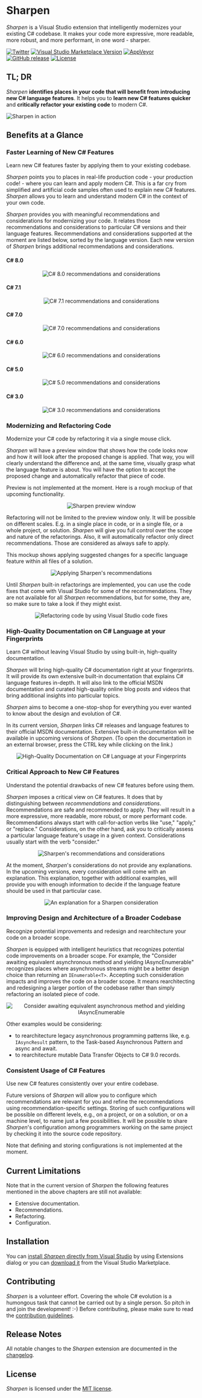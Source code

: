 # Sharpen
*Sharpen* is a Visual Studio extension that intelligently modernizes your existing C# codebase. It makes your code more expressive, more readable, more robust, and more performant, in one word - sharper.

[![Twitter](https://img.shields.io/badge/twitter-sharpenrocks-brightgreen.svg?logo=twitter)](https://twitter.com/sharpenrocks)
[![Visual Studio Marketplace Version](https://img.shields.io/visual-studio-marketplace/v/ironcev.sharpen?color=green&label=visual%20studio%20marketplace)](https://marketplace.visualstudio.com/items?itemName=ironcev.sharpen)
[![AppVeyor](https://img.shields.io/appveyor/ci/ironcev/sharpen.svg)](https://ci.appveyor.com/project/ironcev/sharpen)
[![GitHub release](https://img.shields.io/github/release/ironcev/sharpen/all.svg)](https://github.com/ironcev/sharpen/releases)
[![License](https://img.shields.io/github/license/ironcev/sharpen.svg)](https://github.com/ironcev/sharpen/blob/master/LICENSE)

## TL; DR
*Sharpen* **identifies places in your code that will benefit from introducing new C# language features**. It helps you to **learn new C# features quicker** and **critically refactor your existing code** to modern C#.

![Sharpen in action](https://raw.githubusercontent.com/ironcev/sharpen/master/images/demo.gif)

## Benefits at a Glance

### Faster Learning of New C# Features
Learn new C# features faster by applying them to your existing codebase.

*Sharpen* points you to places in real-life production code - your production code! - where you can learn and apply modern C#. This is a far cry from simplified and artificial code samples often used to explain new C# features. *Sharpen* allows you to learn and understand modern C# in the context of your own code.

*Sharpen* provides you with meaningful recommendations and considerations for modernizing your code. It relates those recommendations and considerations to particular C# versions and their language features. Recommendations and considerations supported at the moment are listed below, sorted by the language version. Each new version of *Sharpen* brings additional recommendations and considerations.

#### C# 8.0

<p align="center">
    <img src="https://raw.githubusercontent.com/ironcev/sharpen/master/images/faster-learning-of-new-csharp-features-csharp-8-0.png" alt="C# 8.0 recommendations and considerations" style="max-width:100%;">
</p>

#### C# 7.1

<p align="center">
    <img src="https://raw.githubusercontent.com/ironcev/sharpen/master/images/faster-learning-of-new-csharp-features-csharp-7-1.png" alt="C# 7.1 recommendations and considerations" style="max-width:100%;">
</p>

#### C# 7.0

<p align="center">
    <img src="https://raw.githubusercontent.com/ironcev/sharpen/master/images/faster-learning-of-new-csharp-features-csharp-7-0.png" alt="C# 7.0 recommendations and considerations" style="max-width:100%;">
</p>

#### C# 6.0

<p align="center">
    <img src="https://raw.githubusercontent.com/ironcev/sharpen/master/images/faster-learning-of-new-csharp-features-csharp-6-0.png" alt="C# 6.0 recommendations and considerations" style="max-width:100%;">
</p>

#### C# 5.0

<p align="center">
    <img src="https://raw.githubusercontent.com/ironcev/sharpen/master/images/faster-learning-of-new-csharp-features-csharp-5-0.png" alt="C# 5.0 recommendations and considerations" style="max-width:100%;">
</p>

#### C# 3.0

<p align="center">
    <img src="https://raw.githubusercontent.com/ironcev/sharpen/master/images/faster-learning-of-new-csharp-features-csharp-3-0.png" alt="C# 3.0 recommendations and considerations" style="max-width:100%;">
</p>

### Modernizing and Refactoring Code

Modernize your C# code by refactoring it via a single mouse click.

*Sharpen* will have a preview window that shows how the code looks now and how it will look after the proposed change is applied. That way, you will clearly understand the difference and, at the same time, visually grasp what the language feature is about. You will have the option to accept the proposed change and automatically refactor that piece of code.

Preview is not implemented at the moment. Here is a rough mockup of that upcoming functionality.

<p align="center">
    <img src="https://raw.githubusercontent.com/ironcev/sharpen/master/images/modernizing-and-refactoring-code-preview-window-switch-expression.png" alt="Sharpen preview window" style="max-width:100%;">
</p>

Refactoring will not be limited to the preview window only. It will be possible on different scales. E.g. in a single place in code, or in a single file, or a whole project, or solution. *Sharpen* will give you full control over the scope and nature of the refactorings. Also, it will automatically refactor only direct recommendations. Those are considered as always safe to apply.

This mockup shows applying suggested changes for a specific language feature within all files of a solution.

<p align="center">
    <img src="https://raw.githubusercontent.com/ironcev/sharpen/master/images/modernizing-and-refactoring-code-apply-recommendations.png" alt="Applying Sharpen's recommendations" style="max-width:100%;">
</p>

Until *Sharpen* built-in refactorings are implemented, you can use the code fixes that come with Visual Studio for some of the recommendations. They are not available for all *Sharpen* recommendations, but for some, they are, so make sure to take a look if they might exist.

<p align="center">
    <img src="https://raw.githubusercontent.com/ironcev/sharpen/master/images/modernizing-and-refactoring-code-use-visual-studio-code-fixes.gif" alt="Refactoring code by using Visual Studio code fixes" style="max-width:100%;">
</p>

### High-Quality Documentation on C# Language at your Fingerprints
Learn C# without leaving Visual Studio by using built-in, high-quality documentation.

*Sharpen* will bring high-quality C# documentation right at your fingerprints. It will provide its own extensive built-in documentation that explains C# language features in-depth. It will also link to the official MSDN documentation and curated high-quality online blog posts and videos that bring additional insights into particular topics.

*Sharpen* aims to become a one-stop-shop for everything you ever wanted to know about the design and evolution of C#.

In its current version, *Sharpen* links C# releases and language features to their official MSDN documentation. Extensive built-in documentation will be available in upcoming versions of *Sharpen*. (To open the documentation in an external browser, press the CTRL key while clicking on the link.)

<p align="center">
    <img src="https://raw.githubusercontent.com/ironcev/sharpen/master/images/high-quality-documentation-on-csharp-language-at-your-fingerprints.gif" alt="High-Quality Documentation on C# Language at your Fingerprints" style="max-width:100%;">
</p>

### Critical Approach to New C# Features
Understand the potential drawbacks of new C# features before using them.

*Sharpen* imposes a critical view on C# features. It does that by distinguishing between *recommendations* and *considerations*. Recommendations are safe and recommended to apply. They will result in a more expressive, more readable, more robust, or more performant code. Recommendations always start with call-for-action verbs like "use," "apply," or "replace." Considerations, on the other hand, ask you to critically assess a particular language feature's usage in a given context. Considerations usually start with the verb "consider."

<p align="center">
    <img src="https://raw.githubusercontent.com/ironcev/sharpen/master/images/critical-approach-to-new-csharp-features-recommendations-and-considerations.png" alt="Sharpen's recommendations and considerations" style="max-width:100%;">
</p>

At the moment, *Sharpen*'s considerations do not provide any explanations. In the upcoming versions, every consideration will come with an explanation. This explanation, together with additional examples, will provide you with enough information to decide if the language feature should be used in that particular case.

<p align="center">
    <img src="https://raw.githubusercontent.com/ironcev/sharpen/master/images/critical-approach-to-new-csharp-features-explanation-for-consideration.png" alt="An explanation for a Sharpen consideration" style="max-width:100%;">
</p>

### Improving Design and Architecture of a Broader Codebase
Recognize potential improvements and redesign and rearchitecture your code on a broader scope.

*Sharpen* is equipped with intelligent heuristics that recognizes potential code improvements on a broader scope. For example, the "Consider awaiting equivalent asynchronous method and yielding IAsyncEnumerable" recognizes places where asynchronous streams might be a better design choice than returning an `IEnumerable<T>`. Accepting such consideration impacts and improves the code on a broader scope. It means rearchitecting and redesigning a larger portion of the codebase rather than simply refactoring an isolated piece of code.

<p align="center">
    <img src="https://raw.githubusercontent.com/ironcev/sharpen/master/images/improving-design-and-architecture-of-the-codebase.png" alt="Consider awaiting equivalent asynchronous method and yielding IAsyncEnumerable" style="max-width:100%;">
</p>

Other examples would be considering:

- to rearchitecture legacy asynchronous programming patterns like, e.g. `IAsyncResult` pattern, to the Task-based Asynchronous Pattern and async and await.
- to rearchitecture mutable Data Transfer Objects to C# 9.0 records.

### Consistent Usage of C# Features
Use new C# features consistently over your entire codebase.

Future versions of *Sharpen* will allow you to configure which recommendations are relevant for you and refine the recommendations using recommendation-specific settings. Storing of such configurations will be possible on different levels, e.g., on a project, or on a solution, or on a machine level, to name just a few possibilities. It will be possible to share *Sharpen*'s configuration among programmers working on the same project by checking it into the source code repository.

Note that defining and storing configurations is not implemented at the moment.

## Current Limitations
Note that in the current version of *Sharpen* the following features mentioned in the above chapters are still not available:

- Extensive documentation.
- Recommendations.
- Refactoring.
- Configuration.

## Installation

You can [install *Sharpen* directly from Visual Studio](https://github.com/sharpenrocks/Sharpen/wiki/Installing-Sharpen) by using Extensions dialog or you can [download it](https://marketplace.visualstudio.com/items?itemName=ironcev.sharpen) from the Visual Studio Marketplace.

## Contributing
*Sharpen* is a volunteer effort. Covering the whole C# evolution is a humongous task that cannot be carried out by a single person. So pitch in and join the development! :-) Before contributing, please make sure to read the [contribution guidelines](CONTRIBUTING.md).

## Release Notes
All notable changes to the *Sharpen* extension are documented in the [changelog](https://github.com/ironcev/sharpen/blob/master/CHANGELOG.md). 

## License
*Sharpen* is licensed under the [MIT license](https://github.com/ironcev/sharpen/blob/master/LICENSE).
